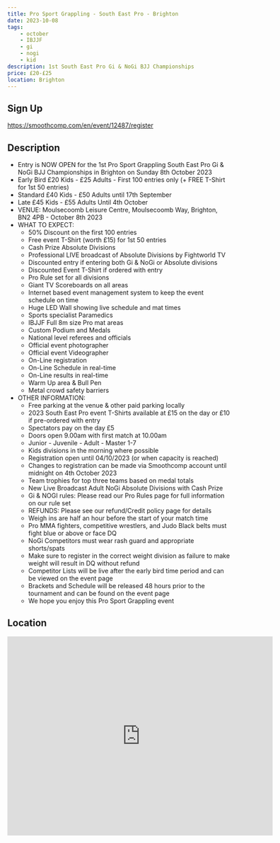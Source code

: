 ```yaml
---
title: Pro Sport Grappling - South East Pro - Brighton
date: 2023-10-08
tags:
    - october
    - IBJJF
    - gi 
    - nogi 
    - kid
description: 1st South East Pro Gi & NoGi BJJ Championships 
price: £20-£25
location: Brighton
---
```

## Sign Up
https://smoothcomp.com/en/event/12487/register

## Description
<ul>
  <li>Entry is NOW OPEN for the 1st Pro Sport Grappling South East Pro Gi & NoGi BJJ Championships in Brighton on Sunday 8th October 2023</li>
  <li>Early Bird £20 Kids - £25 Adults - First 100 entries only (+ FREE T-Shirt for 1st 50 entries)</li>
  <li>Standard £40 Kids - £50 Adults until 17th September</li>
  <li>Late £45 Kids - £55 Adults Until 4th October</li>
  <li>VENUE: Moulsecoomb Leisure Centre, Moulsecoomb Way, Brighton, BN2 4PB - October 8th 2023</li>
  <li>WHAT TO EXPECT:
    <ul>
      <li>50% Discount on the first 100 entries</li>
      <li>Free event T-Shirt (worth £15) for 1st 50 entries</li>
      <li>Cash Prize Absolute Divisions</li>
      <li>Professional LIVE broadcast of Absolute Divisions by Fightworld TV</li>
      <li>Discounted entry if entering both Gi & NoGi or Absolute divisions</li>
      <li>Discounted Event T-Shirt if ordered with entry</li>
      <li>Pro Rule set for all divisions</li>
      <li>Giant TV Scoreboards on all areas</li>
      <li>Internet based event management system to keep the event schedule on time</li>
      <li>Huge LED Wall showing live schedule and mat times</li>
      <li>Sports specialist Paramedics</li>
      <li>IBJJF Full 8m size Pro mat areas</li>
      <li>Custom Podium and Medals</li>
      <li>National level referees and officials</li>
      <li>Official event photographer</li>
      <li>Official event Videographer</li>
      <li>On-Line registration</li>
      <li>On-Line Schedule in real-time</li>
      <li>On-Line results in real-time</li>
      <li>Warm Up area & Bull Pen</li>
      <li>Metal crowd safety barriers</li>
    </ul>
  </li>
  <li>OTHER INFORMATION:
    <ul>
      <li>Free parking at the venue & other paid parking locally</li>
      <li>2023 South East Pro event T-Shirts available at £15 on the day or £10 if pre-ordered with entry</li>
      <li>Spectators pay on the day £5</li>
      <li>Doors open 9.00am with first match at 10.00am</li>
      <li>Junior - Juvenile - Adult - Master 1-7</li>
      <li>Kids divisions in the morning where possible</li>
      <li>Registration open until 04/10/2023 (or when capacity is reached)</li>
      <li>Changes to registration can be made via Smoothcomp account until midnight on 4th October 2023</li>
      <li>Team trophies for top three teams based on medal totals</li>
      <li>New Live Broadcast Adult NoGi Absolute Divisions with Cash Prize</li>
      <li>Gi & NOGI rules: Please read our Pro Rules page for full information on our rule set</li>
      <li>REFUNDS: Please see our refund/Credit policy page for details</li>
      <li>Weigh ins are half an hour before the start of your match time</li>
      <li>Pro MMA fighters, competitive wrestlers, and Judo Black belts must fight blue or above or face DQ</li>
      <li>NoGi Competitors must wear rash guard and appropriate shorts/spats</li>
      <li>Make sure to register in the correct weight division as failure to make weight will result in DQ without refund</li>
      <li>Competitor Lists will be live after the early bird time period and can be viewed on the event page</li>
      <li>Brackets and Schedule will be released 48 hours prior to the tournament and can be found on the event page</li>
      <li>We hope you enjoy this Pro Sport Grappling event</li>
    </ul>
  </li>
</ul>

## Location
<iframe src="https://www.google.com/maps/embed?pb=!1m17!1m12!1m3!1d2518.8879494698945!2d-0.1086961842540488!3d50.85175917953275!2m3!1f0!2f0!3f0!3m2!1i1024!2i768!4f13.1!3m2!1m1!2zNTDCsDUxJzA2LjMiTiAwwrAwNicyMy40Ilc!5e0!3m2!1sen!2suk!4v1689748690392!5m2!1sen!2suk" width="600" height="450" style="border:0;" allowfullscreen="" loading="lazy" referrerpolicy="no-referrer-when-downgrade"></iframe>